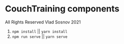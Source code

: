 # CouchTraining components

All Rights Reserved Vlad Sosnov 2021

1) `npm install` || `yarn install`
2) `npm run serve` || `yarn serve` 
